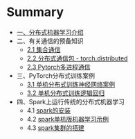 # Summary

* [一、分布式机器学习介绍](README.md)
* 二、有关通信的预备知识
    * [2.1 集合通信](chapter1/集合通信.md)
    * [2.2 分布式通信包 - torch.distributed](chapter1/torch_distributed.md)
    * [2.3 Pytorch多进程通信](chapter1/PyTorch进程通信.md)
* 三、PyTorch分布式训练案例
    * [3.1 单机分布式训练神经网络案例](chapter1/单机分布式训练MINIST.md)
    * [3.2 单机分布式训练逻辑回归](chapter1/单机分布式训练Breast_Cancer.md)
* 四、Spark上运行传统的分布式机器学习
    * 4.1 [spark的安装](chapter2/spark的安装.md)
    * 4.2 [spark单机版机器学习示例](chapter2/spark单机版机器学习示例.md)
    * 4.3 [spark集群的搭建](chapter2/spark集群的搭建.md)


